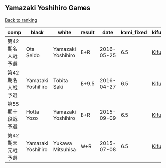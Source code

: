 ## Yamazaki Yoshihiro Games

[Back to ranking](index.md)




| **comp** | **black** | **white** | **result** | **date** | **komi_fixed** | **kifu** | 
| --- | --- | --- | --- | --- | --- | --- |
| 第42期名人戦予選 | Ota Seido | Yamazaki Yoshihiro | B+R | 2016-05-25 | 6.5 | [Kifu](https://kifudepot.net/kifucontents.php?id=akFjkelQaTC%2B8AMOdbgm0g%3D%3D) | 
| 第42期名人戦予選 | Yamazaki Yoshihiro | Tobita Saki | B+9.5 | 2016-04-27 | 6.5 | [Kifu](https://kifudepot.net/kifucontents.php?id=q2WQY85zKuuIYCxY4UnztQ%3D%3D) | 
| 第55期十段戦予選 | Hotta Yozo | Yamazaki Yoshihiro | B+R | 2015-09-09 | 6.5 | [Kifu](https://kifudepot.net/kifucontents.php?id=05xy9olBC%2Bh2nzLTMG2WVQ%3D%3D) | 
| 第42期天元戦予選 | Yamazaki Yoshihiro | Yukawa Mitsuhisa | W+R | 2015-07-08 | 6.5 | [Kifu](https://kifudepot.net/kifucontents.php?id=19ldJSAs6JeIU2t%2FkWsyKQ%3D%3D) |




